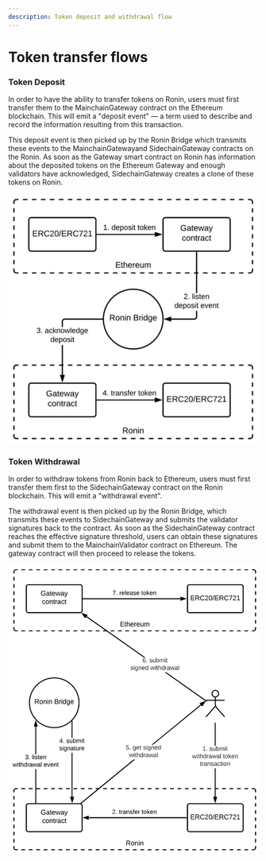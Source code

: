```yaml
---
description: Token deposit and withdrawal flow
---
```


# Token transfer flows

### Token Deposit

In order to have the ability to transfer tokens on Ronin, users must first transfer them to the MainchainGateway contract on the Ethereum blockchain. This will emit a "deposit event" — a term used to describe and record the information resulting from this transaction.

This deposit event is then picked up by the Ronin Bridge which transmits these events to the MainchainGatewayand SidechainGateway contracts on the Ronin. As soon as the Gateway smart contract on Ronin has information about the deposited tokens on the Ethereum Gateway and enough validators have acknowledged, SidechainGateway creates a clone of these tokens on Ronin.

![Token deposit flow](<./token-transfer-flow.png>)

### Token Withdrawal​

In order to withdraw tokens from Ronin back to Ethereum, users must first transfer them first to the SidechainGateway contract on the Ronin blockchain. This will emit a "withdrawal event".

The withdrawal event is then picked up by the Ronin Bridge, which transmits these events to SidechainGateway and submits the validator signatures back to the contract. As soon as the SidechainGateway contract reaches the effective signature threshold, users can obtain these signatures and submit them to the MainchainValidator contract on Ethereum. The gateway contract will then proceed to release the tokens.

![Token withdrawal flow](<./token-witdrawal-flow.png>)
